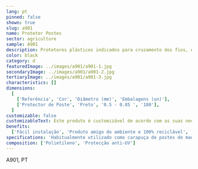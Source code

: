 ```yaml
---
lang: pt
pinned: false
shown: true
slug: a901
name: Protetor Postes
sector: agriculture
sample: A901
description: Protetores plásticos indicados para cruzamento dos fios, evitando também a abrasão entre o poste e a rede.
color: black
category: d
featuredImage: ../images/a901/a901-1.jpg
secondaryImage: ../images/a901/a901-2.jpg
tertiaryImage: ../images/a901/a901-3.jpg
characteristics: []
dimensions:
  [
    ['Referência', 'Cor', 'Diâmetro (mm)', 'Embalagens (un)'],
    ['Protector de Poste', 'Preto', '0.5 - 0.85 ', '180'],
  ]
customizable: false
customizableText: Este produto é customizável de acordo com as suas necessidades. Contacte-nos para mais informações.
benefits:
  ['Fácil instalação', 'Produto amigo do ambiente e 100% reciclável', 'Ajuda na protecção da rede']
specifications: 'Habitualmente utilizado como carapuça de postes de madeira.'
composition: ['Polietileno', 'Protecção anti-UV']
---
```


A901, PT
